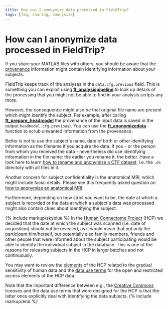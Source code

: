 ```yaml
---
title: How can I anonymize data processed in FieldTrip?
tags: [faq, sharing, anonymize]
---
```


# How can I anonymize data processed in FieldTrip?

If you share your MATLAB files with others, you should be aware that the [provenance](https://en.wikipedia.org/wiki/Provenance) information might contain identifying information about your subjects.

FieldTrip keeps track of the analyses in the `data.cfg.previous` field. This is something you can exploit using **[ft_analysispipeline](/reference/ft_analysispipeline)** to look up details of the processing that you might not be able to find in your analysis scripts any more.

However, the consequence might also be that original file name are present which might identify the subject. For example, after calling **[ft_prepare_headmodel](/reference/ft_prepare_headmodel)** the provenance of the input data is saved in the output `headmodel.cfg.previous`). You can use the **[ft_anonymizedata](/reference/ft_anonymizedata)** function to scrub unwanted information from the provenance.

Better is not to use the subject's name, date of birth or other identifying information as the filename if you acquire the data. If you - or the person from whom you received the data - nevertheless did use identifying information in the file name: the earlier you rename it, the better. Have a look here to learn [how to rename and anonymize a CTF dataset](/faq/how_can_i_anonymize_a_ctf_dataset), i.e. the `.ds` directory with all files in it.

Another concern for subject confidentiality is the anatomical MRI, which might include facial details. Please see this frequently asked question on [how to anonymize an anatomical MRI](/faq/how_can_i_anonymize_an_anatomical_mri).

Furthermore, depending on how strict you want to be, the date at which a subject is recorded or the data at which a subject's data was processed might also contain clues about identifying the subject.

{% include markup/skyblue %}
In the [Human Connectome Project](http://www.humanconnectome.org) (HCP) we decided that the date at which the subject was scanned (i.e. date of acquisition) should not be revealed, as it would mean that not only the participant him/herself, but potentially also family members, friends and other people that were informed about the subject participating would be able to identify the individual subject in the database. This is one of the reasons for releasing subjects in the HCP in larger batches and not continuously.

You may want to review the [elements](http://www.humanconnectome.org/data/data-use-terms/restricted-data-reference.html) of the HCP related to the gradual sensitivity of human data and the [data use terms](http://www.humanconnectome.org/data/data-use-terms/) for the open and restricted access elements of the HCP data.

Note that the important difference between e.g., the [Creative Commons](http://creativecommons.org/licenses/) licenses and the data use terms that were designed for the HCP is that the latter ones explicitly deal with identifying the data subjects.
{% include markup/end %}
